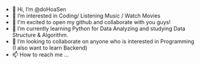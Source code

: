 - 👋 Hi, I’m @doHoaSen
- 👀 I’m interested in Coding/ Listening Music / Watch Movies
- 🍋 I'm excited to open my github and collaborate with you guys!
- 🌱 I’m currently learning Python for Data Analyzing and studying Data Structure & Algorithm.
- 💞️ I’m looking to collaborate on anyone who is interested in Programming (I also want to learn Backend)
- 📫 How to reach me ...

<!---
doHoaSen/doHoaSen is a ✨ special ✨ repository because its `README.md` (this file) appears on your GitHub profile.
You can click the Preview link to take a look at your changes.
--->
